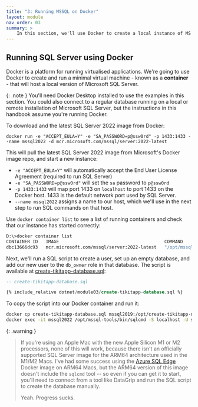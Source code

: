 ```yaml
---
title: "3: Running MSSQL on Docker"
layout: module
nav_order: 03
summary: >
    In this section, we'll use Docker to create a local instance of MS SQL Server and create an empty database to use with our .NET application.
---
```

## Running SQL Server using Docker

Docker is a platform for running virtualised applications. We're going to use Docker to create and run a minimal virtual machine - known as a **container** - that will host a local version of Microsoft SQL Server.

{: .note }
You'll need Docker Desktop installed to use the examples in this section. You could also connect to a regular database running on a local or remote installation of Microsoft SQL Server, but the instructions in this handbook assume you're running Docker.

To download and the latest SQL Server 2022 image from Docker:

```
docker run -e "ACCEPT_EULA=Y" -e "SA_PASSWORD=p@ssw0rd" -p 1433:1433 --name mssql2022 -d mcr.microsoft.com/mssql/server:2022-latest
```

This will pull  the latest SQL Server 2022 image from Microsoft's Docker image repo, and start a new instance:

* `-e "ACCEPT_EULA=Y"` will automatically accept the End User License Agreement (required to run SQL Server)
* `-e "SA_PASSWORD=p@ssw0rd"` will set the `sa` password to `p@ssw0rd`
* `-p 1433:1433` will map port 1433 on `localhost` to port 1433 on the Docker host. 1433 is the default network port used by SQL Server.
* `--name mssql2022` assigns a name to our host, which we'll use in the next step to run SQL commands on that host.

Use `docker container list` to see a list of running containers and check that our instance has started correctly:

```bash
D:\>docker container list
CONTAINER ID   IMAGE                                        COMMAND                  CREATED         STATUS         PORTS                    NAMES
dbc13666dc93   mcr.microsoft.com/mssql/server:2022-latest   "/opt/mssql/bin/perm…"   5 minutes ago   Up 5 minutes   0.0.0.0:1433->1433/tcp   mssql2022
```

Next, we'll run a SQL script to create a user, set up an empty database, and add our new user to the `db_owner` role in that database. The script is available at [create-tikitapp-database.sql](dotnet/module03/create-tikitapp-database.sql):

```sql
-- create-tikitapp-database.sql

{% include_relative dotnet/module03/create-tikitapp-database.sql %}
```

To copy the script into our Docker container and run it:

```bash
docker cp create-tikitapp-database.sql mssql2019:/opt/create-tikitapp-database.sql
docker exec -it mssql2022 /opt/mssql-tools/bin/sqlcmd -S localhost -U sa -P p@ssw0rd -i /opt/create-tikitapp-database.sql
```

{: .warning }

> If you're using an Apple Mac with the new Apple Silicon M1 or M2 processors, none of this will work, because there isn't an officially supported SQL Server image for the ARM64 architecture used in the M1/M2 Macs. I've had some success using the [Azure SQL Edge](https://hub.docker.com/_/microsoft-azure-sql-edge) Docker image on ARM64 Macs, but the ARM64 version of this image doesn't include the `sqlcmd` tool -- so even if you can get it to start, you'll need to connect from a tool like DataGrip and run the SQL script to create the database manually.
>
> Yeah. Progress sucks.


